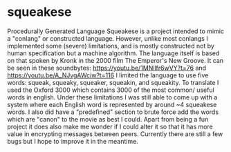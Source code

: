 # squeakese
Procedurally Generated Language
Squeakese is a project intended to mimic a "conlang" or constructed language.
However, unlike most conlangs I implemented some (severe) limitations, and
is mostly constructed not by human specification but a machine algorithm. The
language itself is based on that spoken by Kronk in the 2000 film The Emperor's
New Groove. It can be seen in these soundbytes:
https://youtu.be/1MNllfr6wVY?t=76 and
https://youtu.be/A_NJvgAWciw?t=116
I limited the language to use five words: squeak, squeaky, squeaker, squeakin,
and squeakity. To translate I used the Oxford 3000 which contains 3000 of
the most common/ useful words in english. Under these limitations I was still
able to come up with a system where each English word is represented by around ~4
squeakese words. I also did have a "predefined" section to brute force add the
words which are "canon" to the movie as best I could. Apart from being a fun
project it does also make me wonder if I could alter it so that it has more value
in encrypting messages between peers.
Currently there are still a few bugs but I hope to improve it in the meantime.
